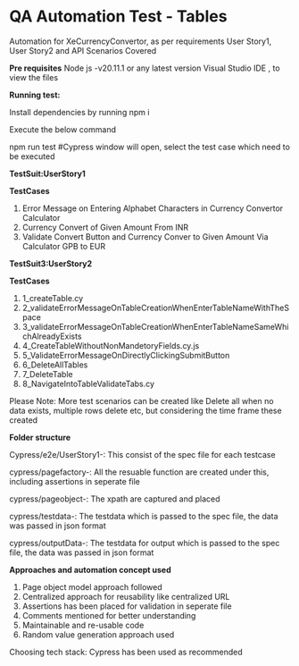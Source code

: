# QA Automation Test - Tables
Automation for XeCurrencyConvertor, as per requirements
User Story1, User Story2 and API Scenarios Covered 

**Pre requisites**
Node js -v20.11.1 or any latest version
Visual Studio IDE  , to view the files

**Running test:**
 
 Install dependencies by running npm i
 
 Execute the below command
 
 npm run test
 #Cypress window will open, select the test case which need to be executed

**TestSuit:UserStory1**

**TestCases**

1. Error Message on Entering Alphabet Characters in Currency Convertor Calculator
2. Currency Convert of Given Amount From INR
3. Validate Convert Button and Currency Conver to Given Amount Via Calculator GPB to EUR

**TestSuit3:UserStory2**

**TestCases**

1. 1_createTable.cy
2. 2_validateErrorMessageOnTableCreationWhenEnterTableNameWithTheSpace
3. 3_validateErrorMessageOnTableCreationWhenEnterTableNameSameWhichAlreadyExists
4. 4_CreateTableWithoutNonMandetoryFields.cy.js
5. 5_ValidateErrorMessageOnDirectlyClickingSubmitButton
6. 6_DeleteAllTables
7. 7_DeleteTable
8. 8_NavigateIntoTableValidateTabs.cy

Please Note: More test scenarios can be created like Delete all when no data exists, multiple rows delete etc, but considering the time frame these created

**Folder structure**

Cypress/e2e/UserStory1-: This consist of the spec file for each testcase

cypress/pagefactory-: All the resuable function are created under this, including assertions in seperate file

cypress/pageobject-: The xpath are captured and placed

cypress/testdata-: The testdata which is passed to the spec file, the data was passed in json format

cypress/outputData-: The testdata for output which is passed to the spec file, the data was passed in json format

**Approaches and automation concept used**

1. Page object model approach followed
2. Centralized approach for reusability like centralized URL
3. Assertions has been placed for validation in seperate file
4. Comments mentioned for better understanding
5. Maintainable and re-usable code
6. Random value generation approach used

Choosing tech stack: Cypress has been used as recommended

